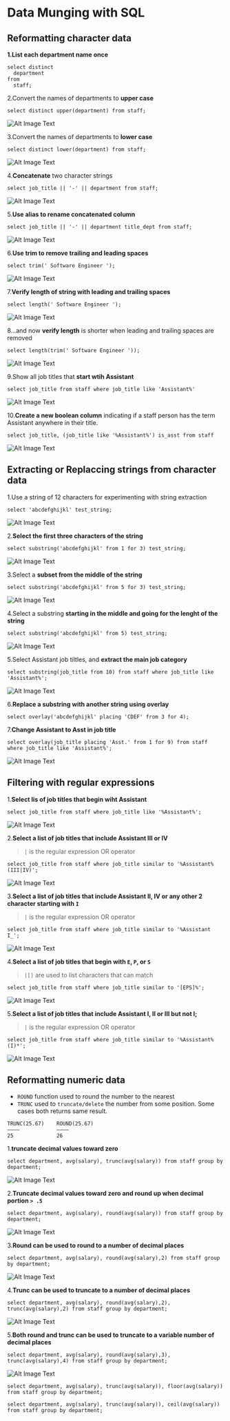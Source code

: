 # Data Munging with SQL

## Reformatting character data

**1.List each department name once**

```
select distinct
  department
from
  staff;
```

2.Convert the names of departments to **upper case**

```
select distinct upper(department) from staff;
```

![Alt Image Text](images/3_1.png "body image")

3.Convert the names of departments to **lower case**

```
select distinct lower(department) from staff;
```

![Alt Image Text](images/3_2.png "body image")

4.**Concatenate** two character strings

```
select job_title || '-' || department from staff;
```

![Alt Image Text](images/3_3.png "body image")


5.**Use alias to rename concatenated column**

```
select job_title || '-' || department title_dept from staff;
```

![Alt Image Text](images/3_4.png "body image")

6.**Use trim to remove trailing and leading spaces**

```
select trim(' Software Engineer ');
```
![Alt Image Text](images/3_5.png "body image")

7.**Verify length of string with leading and trailing spaces**

```
select length(' Software Engineer ');
```

![Alt Image Text](images/3_6.png "body image")


8...and now **verify length** is shorter when leading and trailing spaces are removed

```
select length(trim(' Software Engineer '));
```

![Alt Image Text](images/3_7.png "body image")

9.Show all job titles that **start wtih Assistant**

```
select job_title from staff where job_title like 'Assistant%'
```

![Alt Image Text](images/3_8.png "body image")

10.**Create a new boolean column** indicating if a staff person has the term Assistant anywhere in their title.

```
select job_title, (job_title like '%Assistant%') is_asst from staff
```

![Alt Image Text](images/3_9.png "body image")

## Extracting or Replaccing strings from character data 


1.Use a string of 12 characters for experimenting with string extraction

```
select 'abcdefghijkl' test_string;

```
![Alt Image Text](images/3_10.png "body image")

2.**Select the first three characters of the string**

```
select substring('abcdefghijkl' from 1 for 3) test_string;
```
![Alt Image Text](images/3_11.png "body image")


3.Select a **subset from the middle of the string**

```
select substring('abcdefghijkl' from 5 for 3) test_string;
```

![Alt Image Text](images/3_12.png "body image")

4.Select a substring **starting in the middle and going for the lenght of the string**

```
select substring('abcdefghijkl' from 5) test_string;
```
![Alt Image Text](images/3_13.png "body image")

5.Select Assistant job tiltles, and **extract the main job category**

```
select substring(job_title from 10) from staff where job_title like 'Assistant%';
``` 

![Alt Image Text](images/3_14.png "body image")

6.**Replace a substring with another string using overlay**

```
select overlay('abcdefghijkl' placing 'CDEF' from 3 for 4);
```


7.**Change Assistant to Asst in job title**

```
select overlay(job_title placing 'Asst.' from 1 for 9) from staff where job_title like 'Assistant%';
```

![Alt Image Text](images/3_16.png "body image")

## Filtering with regular expressions

1.**Select lis of job titles that begin wiht Assistant**

```
select job_title from staff where job_title like '%Assistant%';
```

![Alt Image Text](images/3_17.png "body image")

2.**Select a list of job titles that include Assistant III or IV**
> `|` is the regular expression OR operator 

```
select job_title from staff where job_title similar to '%Assistant%(III|IV)';
```
![Alt Image Text](images/3_18.png "body image")

3.**Select a list of job titles that include Assistant II, IV or any other 2 character starting with `I`**

> `|` is the regular expression OR operator

```
select job_title from staff where job_title similar to '%Assistant I_';
```

![Alt Image Text](images/3_19.png "body image")

4.**Select a list of job titles that begin with `E`, `P`, or `S`**

> `|[]` are used to list characters that can match

```
select job_title from staff where job_title similar to '[EPS]%';
```

![Alt Image Text](images/3_20.png "body image")

5.**Select a list of job titles that include Assistant I, II or III but not I;**

>  `|` is the regular expression OR operator

```
select job_title from staff where job_title similar to '%Assistant%(I)*';
```

![Alt Image Text](images/3_21.png "body image")


## Reformatting numeric data

* `ROUND` function used to round the number to the nearest 
* `TRUNC` used to `truncate/delete` the number from some position. Some cases both returns same result.

```
TRUNC(25.67)    ROUND(25.67)
————            ————
25              26
```

1.**truncate decimal values toward zero**

```
select department, avg(salary), trunc(avg(salary)) from staff group by department;
```

![Alt Image Text](images/3_22.png "body image")

2.**Truncate decimal values toward zero and round up when decimal portion `> .5`**

```
select department, avg(salary), round(avg(salary)) from staff group by department;
```

![Alt Image Text](images/3_23.png "body image")

3.**Round can be used to round to a number of decimal places**

```
select department, avg(salary), round(avg(salary),2) from staff group by department;
``` 

![Alt Image Text](images/3_24.png "body image")

4.**Trunc can be used to truncate to a number of decimal places**

```
select department, avg(salary), round(avg(salary),2), trunc(avg(salary),2) from staff group by department;
```

![Alt Image Text](images/3_25.png "body image")


5.**Both round and trunc can be used to truncate to a variable number of decimal places**

```
select department, avg(salary), round(avg(salary),3), trunc(avg(salary),4) from staff group by department;
```

![Alt Image Text](images/3_26.png "body image")

```
select department, avg(salary), trunc(avg(salary)), floor(avg(salary)) from staff group by department;
```
```
select department, avg(salary), trunc(avg(salary)), ceil(avg(salary)) from staff group by department;
```
